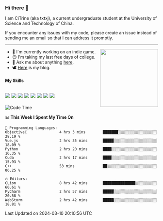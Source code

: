 ### Hi there 👋

I am CiTrine (aka txtxj), a current undergraduate student at the University of Science and Technology of China.

If you encounter any issues with my code, please create an issue instead of sending me an email so that I can address it promptly.

---

<img align="right" height="190" src="http://github-profile-summary-cards.vercel.app/api/cards/stats?username=txtxj&theme=vue">

- 🌱 I'm currently working on an indie game.
- 😉 I'm taking my last free days of college.
- 💬 Ask me about anything [here](https://github.com/txtxj/txtxj/issues).
- 🕊️ [Here](https://txtxj.top) is my blog.

#### My Skills

![](https://img.shields.io/badge/Unity-000000?logo=unity&logoColor=fff)
![](https://img.shields.io/badge/C%23-239120?logo=csharp&logoColor=fff)
![](https://img.shields.io/badge/Python-3e74a2?logo=python&logoColor=fff)
![](https://img.shields.io/badge/C++-65318e?logo=cplusplus&logoColor=fff)
![](https://img.shields.io/badge/C-5654a2?logo=c&logoColor=fff)
![](https://img.shields.io/badge/Vue-4FC08D?logo=vuedotjs&logoColor=fff)
![](https://img.shields.io/badge/Blender-f5792a?logo=blender&logoColor=fff)
![](https://img.shields.io/badge/MS%20SQL-cc2927?logo=microsoftsqlserver&logoColor=fff)
---

<!--START_SECTION:waka-->
![Code Time](http://img.shields.io/badge/Code%20Time-1%2C646%20hrs%2057%20mins-blue)

📊 **This Week I Spent My Time On** 

```text
💬 Programming Languages: 
ObjectiveC               4 hrs 3 mins        ███████░░░░░░░░░░░░░░░░░░   28.19 % 
Vue.js                   2 hrs 35 mins       █████░░░░░░░░░░░░░░░░░░░░   18.09 % 
Python                   2 hrs 20 mins       ████░░░░░░░░░░░░░░░░░░░░░   16.35 % 
Cuda                     2 hrs 17 mins       ████░░░░░░░░░░░░░░░░░░░░░   15.93 % 
C++                      53 mins             ██░░░░░░░░░░░░░░░░░░░░░░░   06.25 % 

🔥 Editors: 
CLion                    8 hrs 42 mins       ███████████████░░░░░░░░░░   60.61 % 
PyCharm                  2 hrs 57 mins       █████░░░░░░░░░░░░░░░░░░░░   20.58 % 
WebStorm                 2 hrs 42 mins       █████░░░░░░░░░░░░░░░░░░░░   18.81 % 
```


 Last Updated on 2024-03-10 20:10:56 UTC
<!--END_SECTION:waka-->
